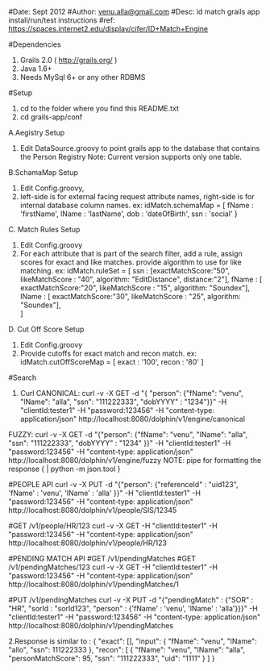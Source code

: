 #Date: Sept 2012
#Author: venu.alla@gmail.com
#Desc: id match grails app install/run/test instructions
#ref: https://spaces.internet2.edu/display/cifer/ID+Match+Engine

#Dependencies
1. Grails 2.0 ( http://grails.org/ )
2. Java 1.6+
3. Needs MySql 6+ or any other RDBMS

#Setup
1. cd to the folder where you find this README.txt
2. cd grails-app/conf


A.Aegistry Setup
1. Edit DataSource.groovy to point grails app to the database that contains the Person Registry
Note: Current version supports only one table. 

B.SchamaMap Setup
1. Edit Config.groovy, 
2. left-side is for external facing request attribute names, right-side is for internal database column names.
ex:
idMatch.schemaMap = [
     fName : 'firstName',
     lName : 'lastName',
     dob : 'dateOfBirth',
     ssn : 'social'
}

C. Match Rules Setup 
1. Edit Config.groovy
2. For each attribute that is part of the search filter, add a rule, assign scores for exact and like matches. provide algorithm to use for like matching.
ex:
idMatch.ruleSet = [
    ssn : [exactMatchScore:"50", likeMatchScore : "40", algorithm: "EditDistance", distance:"2"],
    fName : [ exactMatchScore:"20", likeMatchScore : "15", algorithm: "Soundex"],     
    lName : [ exactMatchScore:"30", likeMatchScore : "25", algorithm: "Soundex"],     
]

D. Cut Off Score Setup
1. Edit Config.groovy
2. Provide cutoffs for exact match and recon match. 
ex:
idMatch.cutOffScoreMap = [ exact : '100', recon : '80' ]


#Search
1. Curl
CANONICAL:
curl -v -X GET -d "{ "person": {"fName": "venu", "lName": "alla", "ssn": "111222333", "dobYYYY" : "1234"}}" -H "clientId:tester1" -H "password:123456" -H "content-type: application/json" http://localhost:8080/dolphin/v1/engine/canonical


FUZZY:
curl -v -X GET -d "{"person": {"fName": "venu", "lName": "alla", "ssn": "111222333", "dobYYYY" : "1234" }}" -H "clientId:tester1" -H "password:123456" -H "content-type: application/json" http://localhost:8080/dolphin/v1/engine/fuzzy
NOTE: pipe for formatting the response { | python -m json.tool }

#PEOPLE API
curl -v -X PUT -d "{"person": {"referenceId" : "uid123", 'fName' : 'venu', 'lName' : 'alla' }}" -H "clientId:tester1" -H "password:123456" -H "content-type: application/json" http://localhost:8080/dolphin/v1/people/SIS/12345

#GET /v1/people/HR/123
curl -v -X GET  -H "clientId:tester1" -H "password:123456" -H "content-type: application/json" http://localhost:8080/dolphin/v1/people/HR/123

#PENDING MATCH API
#GET /v1/pendingMatches
#GET /v1/pendingMatches/123
curl -v -X GET  -H "clientId:tester1" -H "password:123456" -H "content-type: application/json" http://localhost:8080/dolphin/v1/pendingMatches/1

#PUT /v1/pendingMatches
curl -v -X PUT -d "{"pendingMatch" : {"SOR" : "HR", "sorId : "sorId123", "person" : {'fName' : 'venu', 'lName' : 'alla'}}}" -H "clientId:tester1" -H "password:123456" -H "content-type: application/json" http://localhost:8080/dolphin/v1/pendingMatches 


2.Response is similar to :
{
    "exact": [], 
    "input": {
        "fName": "venu", 
        "lName": "allo", 
        "ssn": 111222333
    }, 
    "recon": [
        {
            "fName": "venu", 
            "lName": "alla", 
            "personMatchScore": 95, 
            "ssn": "111222333", 
            "uid": "1111"
        }
    ]
}

